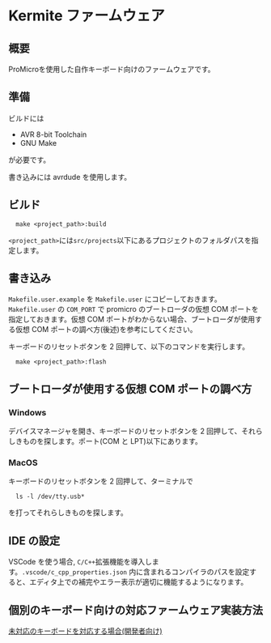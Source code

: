 # Kermite ファームウェア
## 概要

ProMicroを使用した自作キーボード向けのファームウェアです。

## 準備

ビルドには

- AVR 8-bit Toolchain
- GNU Make

が必要です。

書き込みには avrdude を使用します。
## ビルド

```
  make <project_path>:build
```

`<project_path>`には`src/projects`以下にあるプロジェクトのフォルダパスを指定します。

## 書き込み

`Makefile.user.example` を `Makefile.user` にコピーしておきます。
`Makefile.user` の `COM_PORT` で promicro のブートローダの仮想 COM ポートを指定しておきます。仮想 COM ポートがわからない場合、ブートローダが使用する仮想 COM ポートの調べ方(後述)を参考にしてください。

キーボードのリセットボタンを 2 回押して、以下のコマンドを実行します。

```
  make <project_path>:flash
```

## ブートローダが使用する仮想 COM ポートの調べ方

### Windows

デバイスマネージャを開き、キーボードのリセットボタンを 2 回押して、それらしきものを探します。ポート(COM と LPT)以下にあります。

### MacOS

キーボードのリセットボタンを 2 回押して、ターミナルで

```
  ls -l /dev/tty.usb*
```

を打ってそれらしきものを探します。

## IDE の設定

VSCode を使う場合, `C/C++`拡張機能を導入します。`.vscode/c_cpp_properties.json` 内に含まれるコンパイラのパスを設定すると、エディタ上での補完やエラー表示が適切に機能するようになります。

## 個別のキーボード向けの対応ファームウェア実装方法

[未対応のキーボードを対応する場合(開発者向け)](./developer_guide.md)